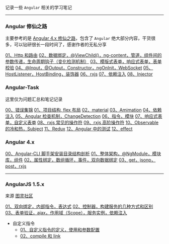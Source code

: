 记录一些 `Angular` 相关的学习笔记

----

### Angular 修仙之路

主要参考的是 [Angular 4.x 修仙之路](https://segmentfault.com/u/angular4)，包含了 `Angular` 绝大部分内容，干货很多，可以钻研很长一段时间了，感谢作者的无私分享

[01、Http 和路由](https://github.com/heptaluan/blog/blob/master/angular/note/Angular/Angular修仙之路/note/01.md)
[02、数据绑定，@ViewChild()，ng-content，管道，组件间的参数传递，生命周期钩子（变化检测机制）](https://github.com/heptaluan/blog/blob/master/angular/note/Angular/Angular修仙之路/note/02.md)
[03、模版式表单，响应式表单，表单校验](https://github.com/heptaluan/blog/blob/master/angular/note/Angular/Angular修仙之路/note/03.md)
[04、@Input，@Output，Constructor，ngOnInit，WebSocket](https://github.com/heptaluan/blog/blob/master/angular/note/Angular/Angular修仙之路/note/04.md)
[05、HostListener，HostBinding，装饰器](https://github.com/heptaluan/blog/blob/master/angular/note/Angular/Angular修仙之路/note/05.md)
[06、rxjs](https://github.com/heptaluan/blog/blob/master/angular/note/Angular/Angular修仙之路/note/06.md)
[07、依赖注入](https://github.com/heptaluan/blog/blob/master/angular/note/Angular/Angular修仙之路/note/07.md)
[08、Injector](https://github.com/heptaluan/blog/blob/master/angular/note/Angular/Angular修仙之路/note/08.md)





### Angular-Task

这里仅为问题汇总和笔记记录

[00、错误集锦](https://github.com/heptaluan/blog/blob/master/angular/note/Angular/Angular-Task/00.md)
[01、项目结构, flex 布局](https://github.com/heptaluan/blog/blob/master/angular/note/Angular/Angular-Task/01.md)
[02、material](https://github.com/heptaluan/blog/blob/master/angular/note/Angular/Angular-Task/02.md)
[03、Amimation](https://github.com/heptaluan/blog/blob/master/angular/note/Angular/Angular-Task/03.md)
[04、依赖注入](https://github.com/heptaluan/blog/blob/master/angular/note/Angular/Angular-Task/04.md)
[05、Angular 检查机制，ChangeDetection](https://github.com/heptaluan/blog/blob/master/angular/note/Angular/Angular-Task/05.md)
[06、指令，模块](https://github.com/heptaluan/blog/blob/master/angular/note/Angular/Angular-Task/06md)
[07、响应式表单，自定义表单](https://github.com/heptaluan/blog/blob/master/angular/note/Angular/Angular-Task/07.md)
[08、rxjs 常见的操作符](https://github.com/heptaluan/blog/blob/master/angular/note/Angular/Angular-Task/08.md)
[09、rxjs 高阶操作符](https://github.com/heptaluan/blog/blob/master/angular/note/Angular/Angular-Task/09.md)
[10、Observable 的冷和热，Subject](https://github.com/heptaluan/blog/blob/master/angular/note/Angular/Angular-Task/10.md)
[11、Redux](https://github.com/heptaluan/blog/blob/master/angular/note/Angular/Angular-Task/11.md)
[12、Angular 中的测试](https://github.com/heptaluan/blog/blob/master/angular/note/Angular/Angular-Task/12.md)
[12、effect](https://github.com/heptaluan/blog/blob/master/angular/note/Angular/Angular-Task/13.md)




### Angular 4.x

[00、Angular-CLI 脚手架安装目录结构剖析](https://github.com/heptaluan/blog/blob/master/angular/note/Angular/4.x/00.md)
[01、整体架构，@NgModule，模块库，组件](https://github.com/heptaluan/blog/blob/master/angular/note/Angular/4.x/01.md)
[02、属性绑定，数组循环，事件，双向数据绑定](https://github.com/heptaluan/blog/blob/master/angular/note/Angular/4.x/02.md)
[03、get，jsonp，post，rxjs](https://github.com/heptaluan/blog/blob/master/angular/note/Angular/4.x/03.md)

----

### AngularJS 1.5.x

来源 [图灵社区](http://www.ituring.com.cn/tag/32022)

[01、双向绑定，内部指令，表达式](https://github.com/heptaluan/blog/blob/master/angular/note/Angular/1.5.x/01.md)
[02、控制器，构建服务的几种方式和区别](https://github.com/heptaluan/blog/blob/master/angular/note/Angular/1.5.x/02.md)
[03、表单验证，ajax，作用域（Scope），服务实例，依赖注入](https://github.com/heptaluan/blog/blob/master/angular/note/Angular/1.5.x/03.md)

* 自定义指令
  * [01、自定义指令的定义，使用和参数配置](https://github.com/heptaluan/blog/blob/master/angular/note/Angular/1.5.x/04.md)
  * [02、compile 和 link](https://github.com/heptaluan/blog/blob/master/angular/note/Angular/1.5.x/05.md)
